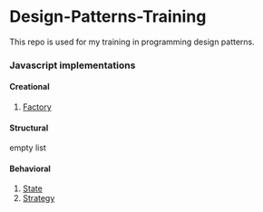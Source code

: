 # Design-Patterns-Training
This repo is used for my training in programming design patterns.

### Javascript implementations
#### Creational
1. [Factory](https://github.com/dlipdhunter/Design-Patterns-Training/blob/master/Creational/Factory/Javascript/Factory.js)
#### Structural
empty list
#### Behavioral
1. [State](https://github.com/dlipdhunter/Design-Patterns-Training/blob/master/Behavioral/State/Javascript/State.js)
2. [Strategy](https://github.com/dlipdhunter/Design-Patterns-Training/blob/master/Behavioral/Strategy/Javascript/Strategy.js)
